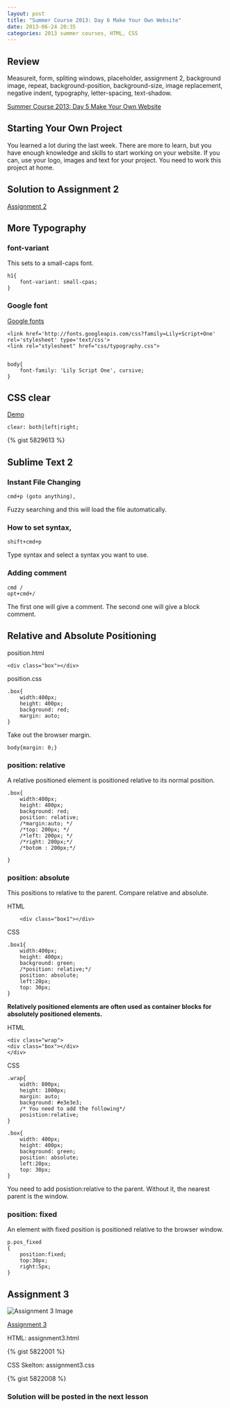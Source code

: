 ```yaml
---
layout: post
title: "Summer Course 2013: Day 6 Make Your Own Website"
date: 2013-06-24 20:35
categories: 2013 summer courses, HTML, CSS
---
```


## Review


Measureit, form, spliting windows, placeholder, assignment 2, background image, repeat, background-position, background-size, image replacement, negative indent, typography, letter-spacing, text-shadow.

[Summer Course 2013: Day 5 Make Your Own Website](http://shinokada.github.io/blog/2013/06/21/day-5-make-your-own-website/)



## Starting Your Own Project


You learned a lot during the last week. There are more to learn, but you have enough knowledge and skills to start working on your website. If you can, use your logo, images and text for your project. You need to work this project at home. 



## Solution to Assignment 2


[Assignment 2](http://sokada.site44.com/assignment2.html)



## More Typography


### font-variant
This sets to a small-caps font.

	h1{
		font-variant: small-cpas;
	}

### Google font

[Google fonts](http://www.google.com/fonts/)

	<link href='http://fonts.googleapis.com/css?family=Lily+Script+One' rel='stylesheet' type='text/css'>
	<link rel="stylesheet" href="css/typography.css">


	body{
	 	font-family: 'Lily Script One', cursive;
	}



## CSS clear


[Demo](http://sokada.site44.com/clear.html)

	clear: both|left|right;


{% gist 5829613 %}


## Sublime Text 2 


### Instant File Changing

	cmd+p (goto anything), 

Fuzzy searching and this will load the file automatically.

### How to set syntax,

	shift+cmd+p 

Type syntax and select a syntax you want to use.

### Adding comment

	cmd / 
	opt+cmd+/

The first one will give a comment. The second one will give a block comment.



## Relative and Absolute Positioning


position.html

	<div class="box"></div>

position.css
	
	.box{
		width:400px;
		height: 400px;
		background: red;
		margin: auto;	
	}

Take out the browser margin.

	body{margin: 0;}

### position: relative

A relative positioned element is positioned relative to its normal position.

	.box{
		width:400px;
		height: 400px;
		background: red;
		position: relative;
		/*margin:auto; */
		/*top: 200px; */
		/*left: 200px; */
		/*right: 200px;*/
		/*botom : 200px;*/
	
	}



### position: absolute

This positions to relative to the parent. Compare relative and absolute.

HTML

		<div class="box1"></div>

CSS

	.box1{
		width:400px;
		height: 400px;
		background: green;
		/*position: relative;*/
		position: absolute;
		left:20px;
		top: 30px;
	}

**Relatively positioned elements are often used as container blocks for absolutely positioned elements.**

HTML

	<div class="wrap">
	<div class="box"></div>
	</div>

CSS

	.wrap{
		width: 800px;
		height: 1000px;
		margin: auto;
		background: #e3e3e3;
		/* You need to add the following*/
		posistion:relative;
	}
	
	.box{
		width: 400px;
		height: 400px;
		background: green;
		position: absolute;
		left:20px;
		top: 30px;
	}

You need to add posistion:relative to the parent. Without it, the nearest parent is the window.



### position: fixed

An element with fixed position is positioned relative to the browser window.

	p.pos_fixed
	{
		position:fixed;
		top:30px;
		right:5px;
	}


## Assignment 3



![Assignment 3 Image](http://sokada.site44.com/img/assignment3.png)	

[Assignment 3](http://sokada.site44.com/img/assignment3.png)

HTML: assignment3.html

{% gist 5822001 %}

CSS Skelton: assignment3.css

{% gist 5822008 %}


### Solution will be posted in the next lesson


